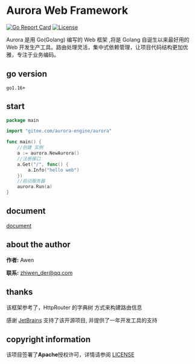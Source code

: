 # Aurora Web Framework

[![Go Report Card](https://goreportcard.com/badge/gitee.com/aurora-engine/aurora)](https://goreportcard.com/report/gitee.com/aurora-engine/aurora)
[![License](https://img.shields.io/badge/license-apache--2.0-blue)](https://gitee.com/aurora-engine/aurora/blob/master/LICENSE)
<br>

Aurora 是用 Go(Golang) 编写的 Web 框架 ,将是 Golang 自诞生以来最好用的 Web 开发生产工具。路由处理灵活，集中式依赖管理，让项目代码结构更加优雅，专注于业务编码。
## go version
```
go1.16+
```

## start
```go
package main

import "gitee.com/aurora-engine/aurora"

func main() {
	//创建 实例
	a := aurora.NewAurora()
	//注册接口
	a.Get("/", func() {
		a.Info("hello web")
	})
	//启动服务器
	aurora.Run(a)
}
```

## document

[document](https://aurora-go.github.io)

## about the author

**作者:** Awen

**联系:** zhiwen_der@qq.com

## thanks

该框架参考了，HttpRouter 的字典树 方式来构建路由信息

感谢 [JetBrains](https://www.jetbrains.com/) 支持了该开源项目, 并提供了一年开发工具的支持

## copyright information

该项目签署了**Apache**授权许可，详情请参阅 [LICENSE](https://github.com/awensir/go-aurora/blob/main/LICENSE)
